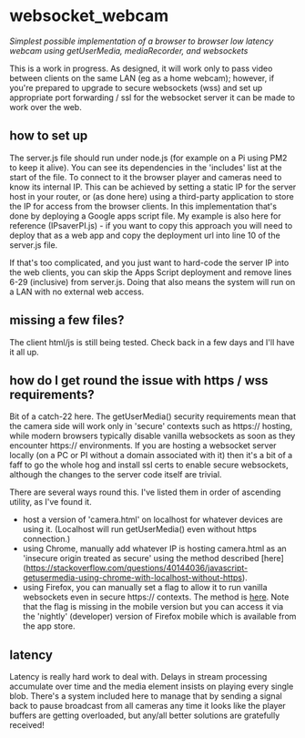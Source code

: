 
# websocket_webcam

*Simplest possible implementation of a browser to browser low latency webcam using getUserMedia, mediaRecorder, and websockets*

This is a work in progress. As designed, it will work only to pass video between clients on the same LAN (eg as a home webcam); however, if you're prepared to upgrade to secure websockets (wss) and set up appropriate port forwarding / ssl for the websocket server it can be made to work over the web.

## how to set up

The server.js file should run under node.js (for example on a Pi using PM2 to keep it alive). You can see its dependencies in the 'includes' list at the start of the file. To connect to it the browser player and cameras need to know its internal IP. This can be achieved by setting a static IP for the server host in your router, or (as done here) using a third-party application to store the IP for access from the browser clients. In this implementation that's done by deploying a Google apps script file. My example is also here for reference (IPsaverPI.js) - if you want to copy this approach you will need to deploy that as a web app and copy the deployment url into line 10 of the server.js file. 

If that's too complicated, and you just want to hard-code the server IP into the web clients, you can skip the Apps Script deployment and remove lines 6-29 (inclusive) from server.js. Doing that also means the system will run on a LAN with no external web access.

## missing a few files?

The client html/js is still being tested. Check back in a few days and I'll have it all up.

## how do I get round the issue with https / wss requirements?

Bit of a catch-22 here. The getUserMedia() security requirements mean that the camera side will work only in 'secure' contexts such as https:// hosting, while modern browsers typically disable vanilla websockets as soon as they encounter https:// environments. If you are hosting a websocket server locally (on a PC or PI without a domain associated with it) then it's a bit of a faff to go the whole hog and install ssl certs to enable secure websockets, although the changes to the server code itself are trivial. 

There are several ways round this. I've listed them in order of ascending utility, as I've found it.

* host a version of 'camera.html' on localhost for whatever devices are using it. (Localhost will run getUserMedia() even without https connection.)
* using Chrome, manually add whatever IP is hosting camera.html as an 'insecure origin treated as secure' using the method described [here] (https://stackoverflow.com/questions/40144036/javascript-getusermedia-using-chrome-with-localhost-without-https).
* using Firefox, you can manually set a flag to allow it to run vanilla websockets even in secure https:// contexts. The method is [here](https://www.damirscorner.com/blog/posts/20210528-AllowingInsecureWebsocketConnections.html). Note that the flag is missing in the mobile version but you can access it via the 'nightly' (developer) version of Firefox mobile which is available from the app store.

## latency

Latency is really hard work to deal with. Delays in stream processing accumulate over time and the media element insists on playing every single blob. There's a system included here to manage that by sending a signal back to pause broadcast from all cameras any time it looks like the player buffers are getting overloaded, but any/all better solutions are gratefully received!
